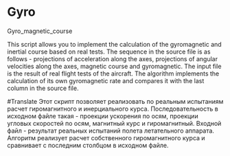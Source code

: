 # Gyro
Gyro_magnetic_course

This script allows you to implement the calculation of the gyromagnetic and inertial course based on real tests.
The sequence in the source file is as follows - projections of acceleration along the axes, projections of angular velocities along the axes, magnetic course and gyromagnetic. 
The input file is the result of real flight tests of the aircraft.
The algorithm implements the calculation of its own gyromagnetic rate and compares it with the last column in the source file.

#Translate
Этот скрипт позволяет реализовать по реальным испытаниям расчет гиромагнитного и инерциального курса. 
Последовательность в  исходном файле такая - проекции ускорения по осям, проекции угловых скоростей по осям, магнитный курс и гиромагнитный. 
Входной файл - результат реальных испытаний полета летательного аппарата.
Алгоритм реализует расчет собственного гиромагнитного курса и сравнивает с последним столбцом в исходном файле.
